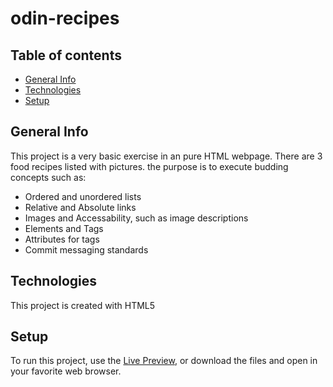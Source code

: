 # odin-recipes

## Table of contents
* [General Info](#general-info)
* [Technologies](#technologies)
* [Setup](#setup)

## General Info
This project is a very basic exercise in an pure HTML webpage. There are 3 food recipes listed with pictures. the purpose is to execute budding concepts such as:

* Ordered and unordered lists
* Relative and Absolute links
* Images and Accessability, such as image descriptions 
* Elements and Tags
* Attributes for tags
* Commit messaging standards

## Technologies
This project is created with HTML5

## Setup
To run this project, use the [Live Preview](https://stormingchris.github.io/odin-recipes/index.html), or download the files and open in your favorite web browser.
